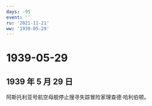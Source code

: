 ```yaml
---
days: -95
event: ''
ru: '2021-11-21'
ww: '1939-05-29'
---
```


# 1939-05-29

## 1939 年 5 月 29 日

阿斯托利亚号航空母舰停止搜寻失踪冒险家理查德·哈利伯顿。